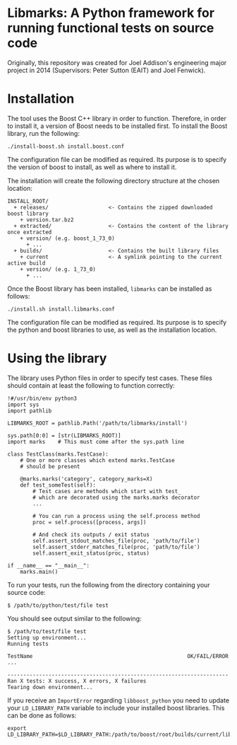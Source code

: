 # Libmarks: A Python framework for running functional tests on source code

Originally, this repository was created for Joel Addison's engineering
major project in 2014 (Supervisors: Peter Sutton (EAIT) and Joel Fenwick).

# Installation
The tool uses the Boost C++ library in order to function. 
Therefore, in order to install it, a version of Boost needs to be
installed first. To install the Boost library, run the following:

```
./install-boost.sh install.boost.conf
```

The configuration file can be modified as required. Its purpose
is to specify the version of boost to install, as well as where to
install it.

The installation will create the following directory structure at
the chosen location:

```
INSTALL_ROOT/
  + releases/                   <- Contains the zipped downloaded boost library
    + version.tar.bz2
  + extracted/                  <- Contains the content of the library once extracted
    + version/ (e.g. boost_1_73_0)
      + ...
  + builds/                     <- Contains the built library files
    + current                   <- A symlink pointing to the current active build
    + version/ (e.g. 1_73_0)
      + ...
```

Once the Boost library has been installed, `libmarks` can be installed
as follows:

```
./install.sh install.libmarks.conf
```

The configuration file can be modified as required. Its purpose is
to specify the python and boost libraries to use, as well as the 
installation location.

# Using the library

The library uses Python files in order to specify test cases.
These files should contain at least the following to function
correctly:

```
!#/usr/bin/env python3
import sys
import pathlib

LIBMARKS_ROOT = pathlib.Path('/path/to/libmarks/install')

sys.path[0:0] = [str(LIBMARKS_ROOT)]
import marks    # This must come after the sys.path line

class TestClass(marks.TestCase):
    # One or more classes which extend marks.TestCase 
    # should be present

    @marks.marks('category', category_marks=X)
    def test_someTest(self):
        # Test cases are methods which start with test_
        # which are decorated using the marks.marks decorator
        ...
        
        # You can run a process using the self.process method
        proc = self.process([process, args])

        # And check its outputs / exit status
        self.assert_stdout_matches_file(proc, 'path/to/file')
        self.assert_stderr_matches_file(proc, 'path/to/file')
        self.assert_exit_status(proc, status)

if __name__ == "__main__":
    marks.main()
```

To run your tests, run the following from the directory containing
your source code:

```
$ /path/to/python/test/file test
```

You should see output similar to the following:

```
$ /path/to/test/file test
Setting up environment...
Running tests

TestName                                                 OK/FAIL/ERROR
...

----------------------------------------------------------------------
Ran X tests: X success, X errors, X failures
Tearing down environment...
```

If you receive an `ImportError` regarding `libboost_python`
you need to update your `LD_LIBRARY_PATH` variable to include
your installed boost libraries. This can be done as follows:

```
export LD_LIBRARY_PATH=$LD_LIBRARY_PATH:/path/to/boost/root/builds/current/lib
```
